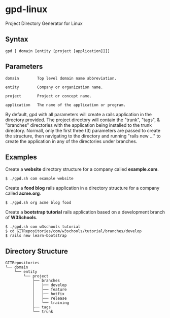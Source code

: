 # gpd-linux
Project Directory Generator for Linux

## Syntax
    gpd [ domain [entity [project [application]]]]

## Parameters
    domain        Top level domain name abbreviation.

    entity        Company or organization name.

    project       Project or concept name.

    application   The name of the application or program.


By default, gpd with all parameters will create a rails application in the directory provided.  The project directory will contain the "trunk", "tags", & "branches" directories with the application being installed to the trunk directory.  Normall, only the first three (3) parameters are passed to create the structure, then navigating to the directory and running "rails new ..." to create the application in any of the directories under branches.


## Examples

Create a **website** directory structure for a company called **example.com**.
```
$ ./gpd.sh com example website
```

Create a **food blog** rails application in a directory structure for a company called **acme.org**.
```
$ ./gpd.sh org acme blog food
```

Create a **bootstrap tutorial** rails application based on a development branch of **W3Schools**.
```
$ ./gpd.sh com w3schools tutorial
$ cd GITRepositories/com/w3schools/tutorial/branches/develop
$ rails new learn-bootstrap
```


## Directory Structure
```
GITRepositories
└── domain
    └── entity
        └── project
            ├── branches
            │   ├── develop
            │   ├── feature
            │   ├── hotfix
            │   ├── release
            │   └── training
            ├── tags
            └── trunk
```
